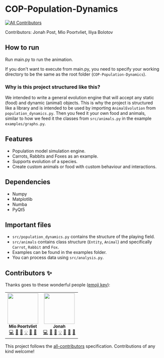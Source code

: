 # COP-Population-Dynamics
<!-- ALL-CONTRIBUTORS-BADGE:START - Do not remove or modify this section -->
[![All Contributors](https://img.shields.io/badge/all_contributors-2-orange.svg?style=flat-square)](#contributors-)
<!-- ALL-CONTRIBUTORS-BADGE:END -->
 
Contributors: Jonah Post, Mio Poortvliet, Iliya Bolotov

## How to run

Run main.py to run the animation.

If you don't want to execute from main.py, you need to specify your working directory to be the same as the root folder (```COP-Population-Dynamics```).

### Why is this project structured like this?

We intended to write a general evolution engine that will accept any static (food) and dynamic (animal) objects. This is why the project is structured like a library and is intended to be used by importing ```AnimalEvolution``` from ```population_dynamics.py```. Then you feed it your own food and animals, similar to how we feed it the classes from ```src/animals.py``` in the example ```examples/graphs.py```. 

## Features

- Population model simulation engine.
- Carrots, Rabbits and Foxes as an example.
- Supports evolution of a species.
- Create custom animals or food with custom behaviour and interactions.

## Dependencies

- Numpy
- Matplotlib
- Numba
- PyQt5

## Important files

- ```src/population_dynamics.py``` contains the structure of the playing field.
- ```src/animals``` contains class structure (```Entity```, ```Animal```) and specifically ```Carrot```, ```Rabbit``` and ```Fox```.
- Examples can be found in the examples folder. 
- You can process data using ```src/analysis.py```.
## Contributors ✨

Thanks goes to these wonderful people ([emoji key](https://allcontributors.org/docs/en/emoji-key)):

<!-- ALL-CONTRIBUTORS-LIST:START - Do not remove or modify this section -->
<!-- prettier-ignore-start -->
<!-- markdownlint-disable -->
<table>
  <tr>
    <td align="center"><a href="https://github.com/MioPoortvliet"><img src="https://avatars.githubusercontent.com/u/6685801?v=4?s=100" width="100px;" alt=""/><br /><sub><b>Mio Poortvliet</b></sub></a><br /><a href="https://github.com/I-Atlas/COP-Population-Dynamics/commits?author=MioPoortvliet" title="Code">💻</a> <a href="#data-MioPoortvliet" title="Data">🔣</a> <a href="https://github.com/I-Atlas/COP-Population-Dynamics/commits?author=MioPoortvliet" title="Documentation">📖</a> <a href="#example-MioPoortvliet" title="Examples">💡</a> <a href="#maintenance-MioPoortvliet" title="Maintenance">🚧</a> <a href="#tool-MioPoortvliet" title="Tools">🔧</a></td>
    <td align="center"><a href="https://github.com/JonahPost"><img src="https://avatars.githubusercontent.com/u/48297677?v=4?s=100" width="100px;" alt=""/><br /><sub><b>Jonah</b></sub></a><br /><a href="https://github.com/I-Atlas/COP-Population-Dynamics/commits?author=JonahPost" title="Code">💻</a> <a href="#data-JonahPost" title="Data">🔣</a> <a href="https://github.com/I-Atlas/COP-Population-Dynamics/commits?author=JonahPost" title="Documentation">📖</a> <a href="#example-JonahPost" title="Examples">💡</a> <a href="#maintenance-JonahPost" title="Maintenance">🚧</a> <a href="#tool-JonahPost" title="Tools">🔧</a> <a href="#question-JonahPost" title="Answering Questions">💬</a></td>
  </tr>
</table>

<!-- markdownlint-restore -->
<!-- prettier-ignore-end -->

<!-- ALL-CONTRIBUTORS-LIST:END -->

This project follows the [all-contributors](https://github.com/all-contributors/all-contributors) specification. Contributions of any kind welcome!